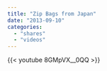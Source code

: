 ```yaml
---
title: "Zip Bags from Japan"
date: "2013-09-10"
categories:
  - "shares"
  - "videos"
---
```


{{< youtube 8GMpVX__0QQ >}}
